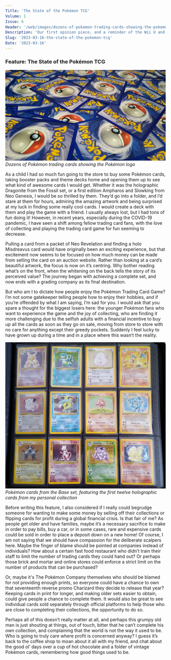 ```yaml
---
Title: 'The State of the Pokémon TCG'
Volume: 1
Issue: 6
Header: '/web/images/dozens-of-pokemon-trading-cards-showing-the-pokemon-logo.jpeg'
Description: 'Our first opinion piece, and a reminder of the Wii U and 3DS eShop store closures'
Slug: '2023-03-16-the-state-of-the-pokemon-tcg'
Date: '2023-03-16'
---
```

### Feature: The State of the Pokémon TCG


[![Dozens of Pokémon trading cards showing the Pokémon logo](/web/images/dozens-of-pokemon-trading-cards-showing-the-pokemon-logo.jpeg)](/web/images/dozens-of-pokemon-trading-cards-showing-the-pokemon-logo.jpeg)*Dozens of Pokémon trading cards showing the Pokémon logo*



As a child I had so much fun going to the store to buy some Pokémon cards, taking booster packs and theme decks home and opening them up to see what kind of awesome cards I would get. Whether it was the holographic Dragonite from the Fossil set, or a first edition Ampharos and Slowking from Neo Genesis, I would be so thrilled by them. They’d go into a folder, and I’d stare at them for hours, admiring the amazing artwork and being surprised at my luck in finding some really cool cards. I would create a deck with them and play the game with a friend. I usually always lost, but I had tons of fun doing it! However, in recent years, especially during the COVID-19 pandemic, I have seen a shift among fellow trading card fans, with the love of collecting and playing the trading card game for fun seeming to decrease.

Pulling a card from a packet of Neo Revelation and finding a holo Misdreavus card would have originally been an exciting experience, but that excitement now seems to be focused on how much money can be made from selling the card on an auction website. Rather than looking at a card’s beautiful artwork, the focus is now on it’s centring. Why bother reading what’s on the front, when the whitening on the back tells the story of its perceived value? The journey began with achieving a complete set, and now ends with a grading company as its final destination.

But who am I to dictate how people enjoy the Pokémon Trading Card Game? I’m not some gatekeeper telling people how to enjoy their hobbies, and if you’re offended by what I am saying, I’m sad for you. I would ask that you spare a thought for the biggest losers here: the younger Pokémon fans who want to experience the game and the joy of collecting, who are finding it more challenging due to the selfish adults with a financial incentive to buy up all the cards as soon as they go on sale, moving from store to store with no care for anything except their greedy pockets. Suddenly I feel lucky to have grown up during a time and in a place where this wasn’t the reality.



[![Pokémon cards from the Base set, featuring the first twelve holographic cards from my personal collection](/web/images/pokemon-cards-from-the-base-set-featuring-the-first-twelve-holographic-cards-from-my-personal-collec.jpeg)](/web/images/pokemon-cards-from-the-base-set-featuring-the-first-twelve-holographic-cards-from-my-personal-collec.jpeg)*Pokémon cards from the Base set, featuring the first twelve holographic cards from my personal collection*



Before writing this feature, I also considered if I really could begrudge someone for wanting to make some money by selling off their collections or flipping cards for profit during a global financial crisis. Is that fair of me? As people get older and have families, maybe it’s a necessary sacrifice to make in order to pay bills, buy a car, or in some cases, rare and expensive cards could be sold in order to place a deposit down on a new home! Of course, I am not saying that we should have compassion for the deliberate scalpers here. Maybe the finger of blame should be pointed at companies instead of individuals? How about a certain fast food restaurant who didn’t train their staff to limit the number of trading cards they could hand out? Or perhaps those brick and mortar and online stores could enforce a strict limit on the number of products that can be purchased?

Or, maybe it's The Pokémon Company themselves who should be blamed for not providing enough prints, so everyone could have a chance to own that seventeenth reverse promo Charizard they decide to release that year? Keeping cards in print for longer, and making older sets easier to obtain, could give people a chance to complete them. It would also be great to see individual cards sold separately through official platforms to help those who are close to completing their collections, the opportunity to do so.

Perhaps all of this doesn’t really matter at all, and perhaps this grumpy old man is just shouting at things, out of touch, bitter that he can’t complete his own collection, and complaining that the world is not the way it used to be. Who is going to truly care where profit is concerned anyway? I guess it’s back to the coffee shop to moan about it all with my friend, and chat about the good ol’ days over a cup of hot chocolate and a folder of vintage Pokémon cards, remembering how good things used to be.